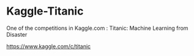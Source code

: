 # Kaggle-Titanic

One of the competitions in Kaggle.com : Titanic: Machine Learning from Disaster

https://www.kaggle.com/c/titanic
